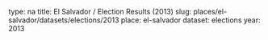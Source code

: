 type: na
title: El Salvador / Election Results (2013)
slug: places/el-salvador/datasets/elections/2013
place: el-salvador
dataset: elections
year: 2013
